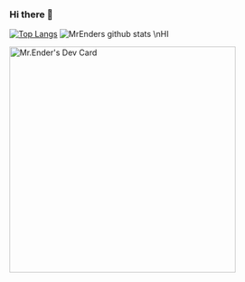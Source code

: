 ### Hi there 👋

[![Top Langs](https://github-readme-stats.vercel.app/api/top-langs/?username=MrEnder0)](https://github.com/MrEnder0/github-readme-stats)
![MrEnders github stats](https://github-readme-stats.vercel.app/api?username=MrEnder0)
\nHI

<a href="https://app.daily.dev/Mr_Ender"><img src="https://api.daily.dev/devcards/de3895a136c64b82b92ed3350160c5f0.png?r=bo5" width="400" alt="Mr.Ender's Dev Card"/></a>
